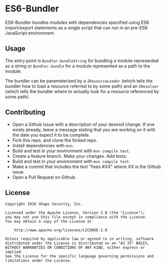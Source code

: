 # ES6-Bundler

ES6-Bundler bundles modules with dependencies specified using ES6 import/export statements 
as a single script that can run in an pre-ES6 JavaScript environment.

## Usage

The entry point is `Bundler.bundleString` for bundling a module represented as a string or
`Bundler.bundle` for a module represented as a path to the module.

The bundler can be parameterized by a `IResourceLoader` (which tells the bundler how to load a resource
referred to by some path) and an `IResolver` (which tells the bundler where to actually look for a
resource referenced by some path).

## Contributing

* Open a Github issue with a description of your desired change. If one exists already, leave 
a message stating that you are working on it with the date you expect it to be complete.
* Fork this repo, and clone the forked repo.
* Install dependencies with `mvn`.
* Build and test in your environment with `mvn compile test`.
* Create a feature branch. Make your changes. Add tests.
* Build and test in your environment with `mvn compile test`.
* Make a commit that includes the text "fixes #*XX*" where *XX* is the Github issue.
* Open a Pull Request on Github.

## License

    Copyright 2016 Shape Security, Inc.

    Licensed under the Apache License, Version 2.0 (the "License");
    you may not use this file except in compliance with the License.
    You may obtain a copy of the License at

        http://www.apache.org/licenses/LICENSE-2.0

    Unless required by applicable law or agreed to in writing, software
    distributed under the License is distributed on an "AS IS" BASIS,
    WITHOUT WARRANTIES OR CONDITIONS OF ANY KIND, either express or implied.
    See the License for the specific language governing permissions and
    limitations under the License.
